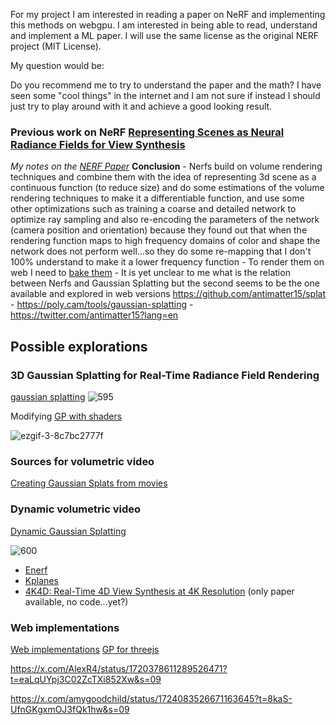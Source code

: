 For my project I  am interested in reading a paper on NeRF and implementing this methods on webgpu. I am interested in being able to read, understand and implement a ML paper. I will use the same license as the original NERF project (MIT License).

My question would be:

Do you recommend me to try to understand the paper and the math? I have seen some "cool things" in the internet and I am not sure if instead I should just try to play around with it and achieve a good looking result.

### Previous work on **NeRF** [Representing Scenes as Neural Radiance Fields for View Synthesis](https://www.matthewtancik.com/nerf)

*My notes on the [NERF Paper](NERF%20Paper.md)*
**Conclusion**
	- Nerfs build on volume rendering techniques and combine them with the idea of representing 3d scene as a continuous function (to reduce size) and do some estimations of the volume rendering techniques to make it a differentiable function, and use some other optimizations such as training a coarse and detailed network to optimize ray sampling and also re-encoding the parameters of the network (camera position and orientation) because they found out that when the rendering function maps to high frequency domains of color and shape the network does not perform well...so they do some re-mapping that I don't 100% understand to make it a lower frequency function
	- To render them on web I need to [bake them](https://phog.github.io/snerg/)
	- It is yet unclear to me what is the relation between Nerfs and Gaussian Splatting but the second seems to be the one available and explored in web versions https://github.com/antimatter15/splat 
	- https://poly.cam/tools/gaussian-splatting 
	- https://twitter.com/antimatter15?lang=en
## Possible explorations

### 3D Gaussian Splatting for Real-Time Radiance Field Rendering
[gaussian splatting](https://github.com/graphdeco-inria/gaussian-splatting) 
![595](ezgif-3-85421be3e1.gif)


Modifying [GP with shaders](https://x.com/Ruben_Fro/status/1712651517310996701?s=20)

![ezgif-3-8c7bc2777f](ezgif-3-8c7bc2777f.gif)

### Sources for volumetric video
[Creating Gaussian Splats from movies](https://youtu.be/8CdLVVny9hc?feature=shared)

### Dynamic volumetric video
[Dynamic Gaussian Splatting](https://dynamic3dgaussians.github.io/?s=09)

![600](ezgif-3-616785f8ff.gif)
- [Enerf](https://zju3dv.github.io/enerf/)
- [Kplanes](https://sarafridov.github.io/K-Planes/)
- [4K4D: Real-Time 4D View Synthesis at 4K Resolution](https://zju3dv.github.io/4k4d/?s=09) (only paper available, no code...yet?)

### Web implementations
[Web implementations](https://whenistheweekend.com/k/GaussianSplats3D/demo/fanPhone.html?s=09)
[GP for threejs](https://github.com/mkkellogg/GaussianSplats3D?s=09)


https://x.com/AlexR4/status/1720378611289526471?t=eaLqUYpj3C02ZcTXi852Xw&s=09

https://x.com/amygoodchild/status/1724083526671163645?t=8kaS-UfnGKgxmOJ3fQk1hw&s=09